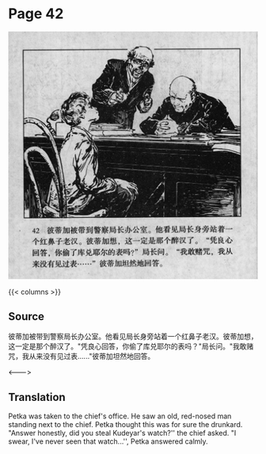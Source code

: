 # Page 42

 ![biao page](./../../../images/biao/seifert0726_biao_0046_042.jpg)

{{< columns >}}

## Source

彼蒂加被带到警察局长办公室。他看见局长身旁站着一个红鼻子老汉。彼蒂加想，这一定是那个醉汉了。"凭良心回答，你偷了库兑耶尔的表吗？"局长问。"我敢赌咒，我从来没有见过表......"彼蒂加坦然地回答。

<--->

## Translation

Petka was taken to the chief's office. He saw an old, red-nosed man standing next to the chief. Petka thought this was for sure the drunkard. "Answer honestly, did you steal Kudeyar's watch?'' the chief asked. "I swear, I\'ve never seen that watch...'', Petka answered calmly.
